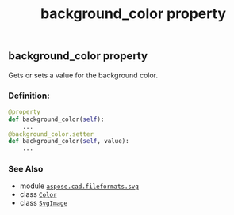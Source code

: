 ﻿---
title: background_color property
second_title: Aspose.CAD for Python via .NET API References
description: 
type: docs
weight: 100
url: /aspose.cad.fileformats.svg/svgimage/background_color/
is_root: false
---

## background_color property


Gets or sets a value for the background color.
### Definition:
```python
@property
def background_color(self):
    ...
@background_color.setter
def background_color(self, value):
    ...
```

### See Also
* module [`aspose.cad.fileformats.svg`](../../)
* class [`Color`](/cad/python-net/aspose.cad/color)
* class [`SvgImage`](/cad/python-net/aspose.cad.fileformats.svg/svgimage)
